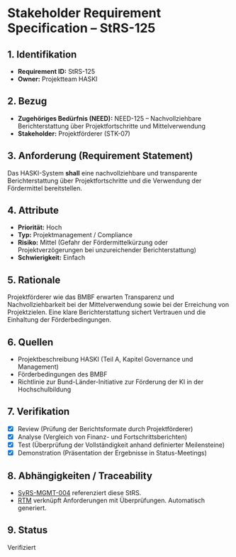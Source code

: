 # Stakeholder Requirement Specification – StRS-125

## 1. Identifikation
- **Requirement ID:** StRS-125
- **Owner:** Projektteam HASKI

## 2. Bezug
- **Zugehöriges Bedürfnis (NEED):** NEED-125 – Nachvollziehbare Berichterstattung über Projektfortschritte und Mittelverwendung
- **Stakeholder:** Projektförderer (STK-07)

## 3. Anforderung (Requirement Statement)
Das HASKI-System **shall** eine nachvollziehbare und transparente Berichterstattung über Projektfortschritte und die Verwendung der Fördermittel bereitstellen.

## 4. Attribute
- **Priorität:** Hoch
- **Typ:** Projektmanagement / Compliance
- **Risiko:** Mittel (Gefahr der Fördermittelkürzung oder Projektverzögerungen bei unzureichender Berichterstattung)
- **Schwierigkeit:** Einfach

## 5. Rationale
Projektförderer wie das BMBF erwarten Transparenz und Nachvollziehbarkeit bei der Mittelverwendung sowie bei der Erreichung von Projektzielen. Eine klare Berichterstattung sichert Vertrauen und die Einhaltung der Förderbedingungen.

## 6. Quellen
- Projektbeschreibung HASKI (Teil A, Kapitel Governance und Management)
- Förderbedingungen des BMBF
- Richtlinie zur Bund-Länder-Initiative zur Förderung der KI in der Hochschulbildung

## 7. Verifikation
- [x] Review (Prüfung der Berichtsformate durch Projektförderer)
- [x] Analyse (Vergleich von Finanz- und Fortschrittsberichten)
- [x] Test (Überprüfung der Vollständigkeit anhand definierter Meilensteine)
- [x] Demonstration (Präsentation der Ergebnisse in Status-Meetings)

## 8. Abhängigkeiten / Traceability
- [SyRS-MGMT-004](../../system-requirements/SyRS-MGMT-004.md) referenziert diese StRS.
- [RTM](../../rtm/RTM.md) verknüpft Anforderungen mit Überprüfungen. Automatisch generiert.

## 9. Status
Verifiziert
